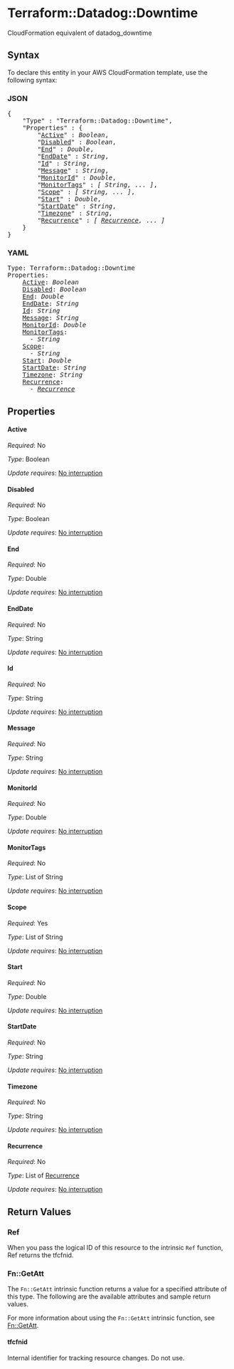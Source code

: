 # Terraform::Datadog::Downtime

CloudFormation equivalent of datadog_downtime

## Syntax

To declare this entity in your AWS CloudFormation template, use the following syntax:

### JSON

<pre>
{
    "Type" : "Terraform::Datadog::Downtime",
    "Properties" : {
        "<a href="#active" title="Active">Active</a>" : <i>Boolean</i>,
        "<a href="#disabled" title="Disabled">Disabled</a>" : <i>Boolean</i>,
        "<a href="#end" title="End">End</a>" : <i>Double</i>,
        "<a href="#enddate" title="EndDate">EndDate</a>" : <i>String</i>,
        "<a href="#id" title="Id">Id</a>" : <i>String</i>,
        "<a href="#message" title="Message">Message</a>" : <i>String</i>,
        "<a href="#monitorid" title="MonitorId">MonitorId</a>" : <i>Double</i>,
        "<a href="#monitortags" title="MonitorTags">MonitorTags</a>" : <i>[ String, ... ]</i>,
        "<a href="#scope" title="Scope">Scope</a>" : <i>[ String, ... ]</i>,
        "<a href="#start" title="Start">Start</a>" : <i>Double</i>,
        "<a href="#startdate" title="StartDate">StartDate</a>" : <i>String</i>,
        "<a href="#timezone" title="Timezone">Timezone</a>" : <i>String</i>,
        "<a href="#recurrence" title="Recurrence">Recurrence</a>" : <i>[ <a href="recurrence.md">Recurrence</a>, ... ]</i>
    }
}
</pre>

### YAML

<pre>
Type: Terraform::Datadog::Downtime
Properties:
    <a href="#active" title="Active">Active</a>: <i>Boolean</i>
    <a href="#disabled" title="Disabled">Disabled</a>: <i>Boolean</i>
    <a href="#end" title="End">End</a>: <i>Double</i>
    <a href="#enddate" title="EndDate">EndDate</a>: <i>String</i>
    <a href="#id" title="Id">Id</a>: <i>String</i>
    <a href="#message" title="Message">Message</a>: <i>String</i>
    <a href="#monitorid" title="MonitorId">MonitorId</a>: <i>Double</i>
    <a href="#monitortags" title="MonitorTags">MonitorTags</a>: <i>
      - String</i>
    <a href="#scope" title="Scope">Scope</a>: <i>
      - String</i>
    <a href="#start" title="Start">Start</a>: <i>Double</i>
    <a href="#startdate" title="StartDate">StartDate</a>: <i>String</i>
    <a href="#timezone" title="Timezone">Timezone</a>: <i>String</i>
    <a href="#recurrence" title="Recurrence">Recurrence</a>: <i>
      - <a href="recurrence.md">Recurrence</a></i>
</pre>

## Properties

#### Active

_Required_: No

_Type_: Boolean

_Update requires_: [No interruption](https://docs.aws.amazon.com/AWSCloudFormation/latest/UserGuide/using-cfn-updating-stacks-update-behaviors.html#update-no-interrupt)

#### Disabled

_Required_: No

_Type_: Boolean

_Update requires_: [No interruption](https://docs.aws.amazon.com/AWSCloudFormation/latest/UserGuide/using-cfn-updating-stacks-update-behaviors.html#update-no-interrupt)

#### End

_Required_: No

_Type_: Double

_Update requires_: [No interruption](https://docs.aws.amazon.com/AWSCloudFormation/latest/UserGuide/using-cfn-updating-stacks-update-behaviors.html#update-no-interrupt)

#### EndDate

_Required_: No

_Type_: String

_Update requires_: [No interruption](https://docs.aws.amazon.com/AWSCloudFormation/latest/UserGuide/using-cfn-updating-stacks-update-behaviors.html#update-no-interrupt)

#### Id

_Required_: No

_Type_: String

_Update requires_: [No interruption](https://docs.aws.amazon.com/AWSCloudFormation/latest/UserGuide/using-cfn-updating-stacks-update-behaviors.html#update-no-interrupt)

#### Message

_Required_: No

_Type_: String

_Update requires_: [No interruption](https://docs.aws.amazon.com/AWSCloudFormation/latest/UserGuide/using-cfn-updating-stacks-update-behaviors.html#update-no-interrupt)

#### MonitorId

_Required_: No

_Type_: Double

_Update requires_: [No interruption](https://docs.aws.amazon.com/AWSCloudFormation/latest/UserGuide/using-cfn-updating-stacks-update-behaviors.html#update-no-interrupt)

#### MonitorTags

_Required_: No

_Type_: List of String

_Update requires_: [No interruption](https://docs.aws.amazon.com/AWSCloudFormation/latest/UserGuide/using-cfn-updating-stacks-update-behaviors.html#update-no-interrupt)

#### Scope

_Required_: Yes

_Type_: List of String

_Update requires_: [No interruption](https://docs.aws.amazon.com/AWSCloudFormation/latest/UserGuide/using-cfn-updating-stacks-update-behaviors.html#update-no-interrupt)

#### Start

_Required_: No

_Type_: Double

_Update requires_: [No interruption](https://docs.aws.amazon.com/AWSCloudFormation/latest/UserGuide/using-cfn-updating-stacks-update-behaviors.html#update-no-interrupt)

#### StartDate

_Required_: No

_Type_: String

_Update requires_: [No interruption](https://docs.aws.amazon.com/AWSCloudFormation/latest/UserGuide/using-cfn-updating-stacks-update-behaviors.html#update-no-interrupt)

#### Timezone

_Required_: No

_Type_: String

_Update requires_: [No interruption](https://docs.aws.amazon.com/AWSCloudFormation/latest/UserGuide/using-cfn-updating-stacks-update-behaviors.html#update-no-interrupt)

#### Recurrence

_Required_: No

_Type_: List of <a href="recurrence.md">Recurrence</a>

_Update requires_: [No interruption](https://docs.aws.amazon.com/AWSCloudFormation/latest/UserGuide/using-cfn-updating-stacks-update-behaviors.html#update-no-interrupt)

## Return Values

### Ref

When you pass the logical ID of this resource to the intrinsic `Ref` function, Ref returns the tfcfnid.

### Fn::GetAtt

The `Fn::GetAtt` intrinsic function returns a value for a specified attribute of this type. The following are the available attributes and sample return values.

For more information about using the `Fn::GetAtt` intrinsic function, see [Fn::GetAtt](https://docs.aws.amazon.com/AWSCloudFormation/latest/UserGuide/intrinsic-function-reference-getatt.html).

#### tfcfnid

Internal identifier for tracking resource changes. Do not use.

